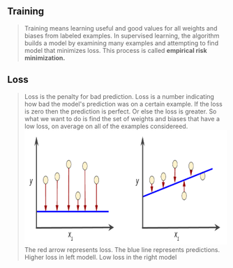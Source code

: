 ## Training
> Training means learning useful and good values for all weights and biases from labeled examples.
In supervised learning, the algorithm builds a model by examining many examples and attempting to find model that minimizes  loss.
This process is called <b>empirical risk minimization.</b>

## Loss
> Loss is the penalty for bad prediction. Loss is a number indicating how bad the model's prediction was on a certain example.
If the loss is zero then the prediction is perfect. Or else the loss is greater. 
So what we want to do is find the set of weights and biases that have a low loss, on average on all of the examples considereed.<br>
![alt text](https://github.com/yashpathack/Supervised-Machine-Learning/blob/master/Resources/10.png)<br>
> The red arrow represents loss.
> The blue line represents predictions. <br>
Higher loss in left modell. Low loss in the right model





